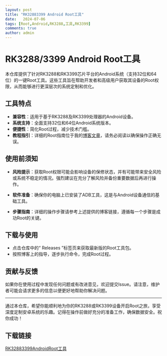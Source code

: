 ```yaml
---
layout: post
title: "RK32883399 Android Root工具"
date:   2024-07-06
tags: [Root,Android,RK3288,工具,RK3399]
comments: true
author: admin
---
```

# RK3288/3399 Android Root工具

本仓库提供了针对RK3288和RK3399芯片平台的Android系统（支持32位和64位）的一键Root工具。这些工具旨在帮助开发者和高级用户获取其设备的Root权限，从而能够进行更深层次的系统定制和优化。

## 工具特点

- **兼容性**：适用于基于RK3288及RK3399处理器的Android设备。
- **系统支持**：全面支持32位和64位Android系统版本。
- **便捷性**：简化Root过程，减少技术门槛。
- **教程指引**：详细的Root指南位于我的[博客文章](https://blog.csdn.net/houxn22/article/details/81013718)，请务必阅读以确保操作正确无误。

## 使用前须知

- **风险提示**：获取Root权限可能会影响设备的保修状态，并有可能带来安全风险或系统不稳定的情况。强烈建议在充分了解风险并备份重要数据后再进行操作。
  
- **软件准备**：确保你的电脑上已安装了ADB工具，这是与Android设备通信的基础工具。

- **步骤指南**：详细的操作步骤请参考上述提供的博客链接，遵循每一个步骤是成功Root的关键。

## 下载与使用

- 点击仓库中的“ Releases ”标签页来获取最新版的Root工具包。
- 按照博客上的指导，逐步执行命令，完成Root过程。

## 贡献与反馈

如果你在使用过程中发现任何问题或有改进意见，欢迎提交Issue。请注意，维护者可能会请求更多的信息以便更好地帮助你解决问题。

---

通过本仓库，希望你能顺利地为你的RK3288或RK3399设备开启Root之旅，享受深度定制安卓系统的乐趣。记得在操作前做好充分的准备工作，确保数据安全。祝你成功！

## 下载链接

[RK32883399AndroidRoot工具](https://pan.quark.cn/s/6741f34fc58f)
